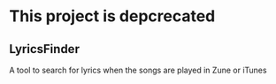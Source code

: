 # This project is depcrecated #

## LyricsFinder
 A tool to search for lyrics when the songs are played in Zune or iTunes
